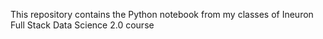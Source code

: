 This repository contains the Python notebook from my classes of Ineuron Full Stack Data Science 2.0 course

